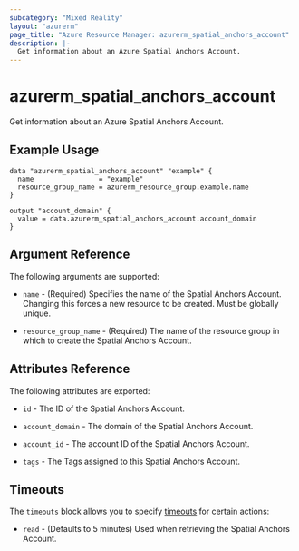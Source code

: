 ```yaml
---
subcategory: "Mixed Reality"
layout: "azurerm"
page_title: "Azure Resource Manager: azurerm_spatial_anchors_account"
description: |-
  Get information about an Azure Spatial Anchors Account.
---
```


# azurerm_spatial_anchors_account

Get information about an Azure Spatial Anchors Account.

## Example Usage

```hcl
data "azurerm_spatial_anchors_account" "example" {
  name                = "example"
  resource_group_name = azurerm_resource_group.example.name
}

output "account_domain" {
  value = data.azurerm_spatial_anchors_account.account_domain
}
```

## Argument Reference

The following arguments are supported:

* `name` - (Required) Specifies the name of the Spatial Anchors Account. Changing this forces a new resource to be created. Must be globally unique.

* `resource_group_name` - (Required) The name of the resource group in which to create the Spatial Anchors Account.

## Attributes Reference

The following attributes are exported:

* `id` - The ID of the Spatial Anchors Account.

* `account_domain` - The domain of the Spatial Anchors Account.

* `account_id` - The account ID of the Spatial Anchors Account.

* `tags` - The Tags assigned to this Spatial Anchors Account.

## Timeouts

The `timeouts` block allows you to specify [timeouts](https://www.terraform.io/language/resources/syntax#operation-timeouts) for certain actions:

* `read` - (Defaults to 5 minutes) Used when retrieving the Spatial Anchors Account.
